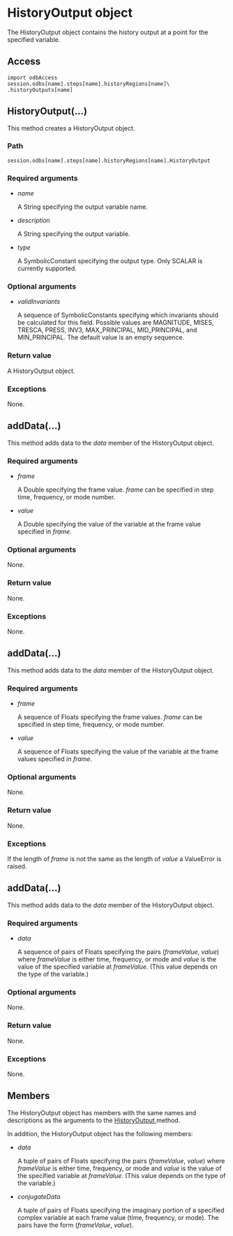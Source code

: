 # HistoryOutput object

The HistoryOutput object contains the history output at a point for the specified variable.

## Access

```
import odbAccess
session.odbs[name].steps[name].historyRegions[name]\
.historyOutputs[name]
```

## HistoryOutput(...)



This method creates a HistoryOutput object.



### Path

```
session.odbs[name].steps[name].historyRegions[name].HistoryOutput
```

### Required arguments

- *name*

  A String specifying the output variable name.

- *description*

  A String specifying the output variable.

- *type*

  A SymbolicConstant specifying the output type. Only SCALAR is currently supported.

### Optional arguments

- *validInvariants*

  A sequence of SymbolicConstants specifying which invariants should be calculated for this field. Possible values are MAGNITUDE, MISES, TRESCA, PRESS, INV3, MAX_PRINCIPAL, MID_PRINCIPAL, and MIN_PRINCIPAL. The default value is an empty sequence.

### Return value

A HistoryOutput object.

### Exceptions

None.



## addData(...)



This method adds data to the *data* member of the HistoryOutput object.



### Required arguments

- *frame*

  A Double specifying the frame value. *frame* can be specified in step time, frequency, or mode number.

- *value*

  A Double specifying the value of the variable at the frame value specified in *frame*.

### Optional arguments

None.

### Return value

None.

### Exceptions

None.



## addData(...)



This method adds data to the *data* member of the HistoryOutput object.



### Required arguments

- *frame*

  A sequence of Floats specifying the frame values. *frame* can be specified in step time, frequency, or mode number.

- *value*

  A sequence of Floats specifying the value of the variable at the frame values specified in *frame*.

### Optional arguments

None.

### Return value

None.

### Exceptions

If the length of *frame* is not the same as the length of *value* a ValueError is raised.



## addData(...)



This method adds data to the *data* member of the HistoryOutput object.



### Required arguments

- *data*

  A sequence of pairs of Floats specifying the pairs (*frameValue*, *value*) where *frameValue* is either time, frequency, or mode and *value* is the value of the specified variable at *frameValue*. (This value depends on the type of the variable.)

### Optional arguments

None.

### Return value

None.

### Exceptions

None.



## Members

The HistoryOutput object has members with the same names and descriptions as the arguments to the [HistoryOutput ](https://help.3ds.com/2022/english/DSSIMULIA_Established/SIMACAEKERRefMap/simaker-c-historyoutputpyc.htm?ContextScope=all#simaker-historyoutputhistoryoutputpyc)method.

In addition, the HistoryOutput object has the following members:

- *data*

  A tuple of pairs of Floats specifying the pairs (*frameValue*, *value*) where *frameValue* is either time, frequency, or mode and *value* is the value of the specified variable at *frameValue*. (This value depends on the type of the variable.)

- *conjugateData*

  A tuple of pairs of Floats specifying the imaginary portion of a specified complex variable at each frame value (time, frequency, or mode). The pairs have the form (*frameValue*, *value*).